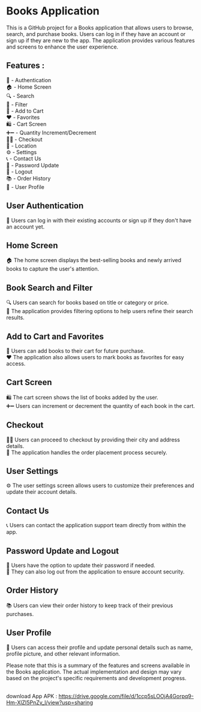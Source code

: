 # Books Application
This is a GitHub project for a Books application that allows users to browse, search, and purchase books. Users can log in if they have an account or sign up if they are new to the app. The application provides various features and screens to enhance the user experience.

## Features :
🔐 - Authentication <br>
🏠 - Home Screen <br>
🔍 - Search <br>
🧮 - Filter <br> 
🛒 - Add to Cart <br>
❤️ - Favorites <br>
🛍️ - Cart Screen <br>
➕➖ - Quantity Increment/Decrement <br>
🛒✅ - Checkout <br>
📍 - Location <br>
⚙️ - Settings <br>
📞 - Contact Us <br>
🔑 - Password Update <br>
🚪 - Logout <br>
📚 - Order History <br>
👤 - User Profile <br>

## User Authentication
🔐 Users can log in with their existing accounts or sign up if they don't have an account yet.

## Home Screen
🏠 The home screen displays the best-selling books and newly arrived books to capture the user's attention.

## Book Search and Filter
🔍 Users can search for books based on title or category or price. <br>
🧮 The application provides filtering options to help users refine their search results. <br>

## Add to Cart and Favorites
🛒 Users can add books to their cart for future purchase. <br>
❤️ The application also allows users to mark books as favorites for easy access.

## Cart Screen
🛍️ The cart screen shows the list of books added by the user. <br>
➕➖ Users can increment or decrement the quantity of each book in the cart.

## Checkout
🛒✅ Users can proceed to checkout by providing their city and address details. <br>
📍 The application handles the order placement process securely.

## User Settings
⚙️ The user settings screen allows users to customize their preferences and update their account details.<br>

## Contact Us
📞 Users can contact the application support team directly from within the app. <br>

## Password Update and Logout
🔑 Users have the option to update their password if needed.<br>
🚪 They can also log out from the application to ensure account security.

## Order History
📚 Users can view their order history to keep track of their previous purchases.<br>

## User Profile
👤 Users can access their profile and update personal details such as name, profile picture, and other relevant information.

Please note that this is a summary of the features and screens available in the Books application. The actual implementation and design may vary based on the project's specific requirements and development progress.

<br>  download App APK : https://drive.google.com/file/d/1ccp5sLOOjA4Gorpq9-Hm-XlZI5PnZv_l/view?usp=sharing
